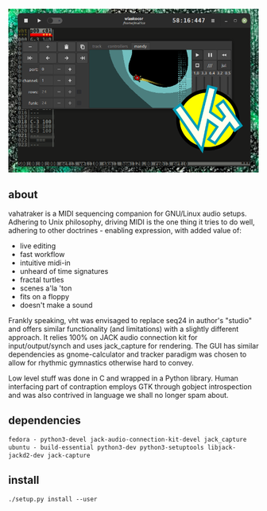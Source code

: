 ![vht header](/data/vht_header.png)
## about
vahatraker is a MIDI sequencing companion
for GNU/Linux audio setups. Adhering to Unix philosophy,
driving MIDI is the one thing it tries to do well,
adhering to other doctrines - enabling expression,
with added value of:

- live editing
- fast workflow
- intuitive midi-in
- unheard of time signatures
- fractal turtles
- scenes a'la 'ton
- fits on a floppy
- doesn't make a sound

Frankly speaking, vht was envisaged to replace seq24 in author's "studio"
and offers similar functionality (and limitations) with a slightly
different approach. It relies 100% on JACK audio connection kit for
input/output/synch and uses jack_capture for rendering. The GUI has
similar dependencies as gnome-calculator and tracker paradigm was chosen
to allow for rhythmic gymnastics otherwise hard to convey.

Low level stuff was done in C and wrapped in a Python library.
Human interfacing part of contraption employs GTK through gobject introspection
and was also contrived in language we shall no longer spam about.

## dependencies
```
fedora - python3-devel jack-audio-connection-kit-devel jack_capture
ubuntu - build-essential python3-dev python3-setuptools libjack-jackd2-dev jack-capture
```

## install
```
./setup.py install --user
```
